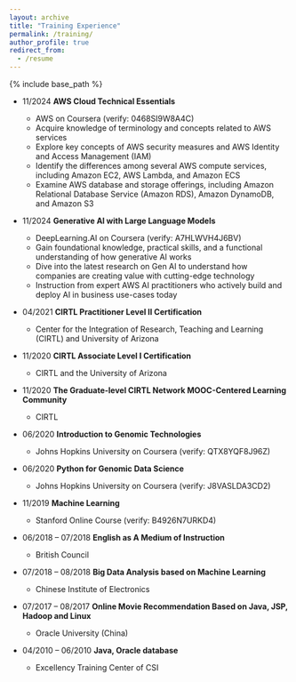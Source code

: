 ```yaml
---
layout: archive
title: "Training Experience"
permalink: /training/
author_profile: true
redirect_from:
  - /resume
---
```


{% include base_path %}

* 11/2024 **AWS Cloud Technical Essentials**  
  * AWS on Coursera  (verify: 0468SI9W8A4C) 
  * Acquire knowledge of terminology and concepts related to AWS services
  * Explore key concepts of AWS security measures and AWS Identity and Access Management (IAM)
  * Identify the differences among several AWS compute services, including Amazon EC2, AWS Lambda, and Amazon ECS 
  * Examine AWS database and storage offerings, including Amazon Relational Database Service (Amazon RDS), Amazon DynamoDB, and Amazon S3

* 11/2024 **Generative AI with Large Language Models**   
  * DeepLearning.AI on Coursera  (verify: A7HLWVH4J6BV) 
  * Gain foundational knowledge, practical skills, and a functional understanding of how generative AI works
  * Dive into the latest research on Gen AI to understand how companies are creating value with cutting-edge technology
  * Instruction from expert AWS AI practitioners who actively build and deploy AI in business use-cases today

* 04/2021  **CIRTL Practitioner Level II Certification**   
  * Center for the Integration of Research, Teaching and Learning (CIRTL) and University of Arizona 

* 11/2020  **CIRTL Associate Level I Certification**   
  * CIRTL and the University of Arizona 

* 11/2020  **The Graduate-level CIRTL Network MOOC-Centered Learning Community**  
  * CIRTL 

* 06/2020 **Introduction to Genomic Technologies**   
  * Johns Hopkins University on Coursera  (verify: QTX8YQF8J96Z)

* 06/2020  **Python for Genomic Data Science**   
  * Johns Hopkins University on Coursera  (verify: J8VASLDA3CD2)  

* 11/2019  **Machine Learning**   
  * Stanford Online Course  (verify: B4926N7URKD4) 

* 06/2018 – 07/2018 **English as A Medium of Instruction**  
  * British Council  

* 07/2018 – 08/2018  **Big Data Analysis based on Machine Learning** 
  * Chinese Institute of Electronics 

* 07/2017 – 08/2017  **Online Movie Recommendation Based on Java, JSP, Hadoop and Linux**
  * Oracle University (China) 

* 04/2010 – 06/2010  **Java, Oracle database** 
  * Excellency Training Center of CSI
